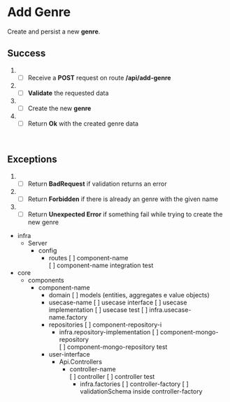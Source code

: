 # Add Genre

Create and persist a new **genre**.

## Success

1. - [ ] Receive a **POST** request on route **/api/add-genre**
2. - [ ] **Validate** the requested data
3. - [ ] Create the new **genre** 
4. - [ ] Return **Ok** with the created genre data
<br/>

## Exceptions

1. - [ ] Return **BadRequest** if validation returns an error
2. - [ ] Return **Forbidden** if there is already an genre with the given name 
3. - [ ] Return **Unexpected Error** if something fail while trying to create the new genre

- infra
  - Server
    - config
      - routes
        [ ] component-name  
        [ ] component-name integration test
- core
  - components
    - component-name
      - domain
        [ ] models (entities, aggregates e value objects)        
      - usecase-name
        [ ] usecase interface
        [ ] usecase implementation
        [ ] usecase test
        [ ] infra.usecase-name.factory
      - repositories
        [ ] component-repository-i
        - infra.repository-implementation
          [ ] component-mongo-repository     
          [ ] component-mongo-repository test     
      - user-interface
          - Api.Controllers
              - controller-name           
                    [ ] controller
                    [ ] controller test                    
                  - infra.factories
                    [ ] controller-factory
                    [ ] validationSchema inside controller-factory                     
